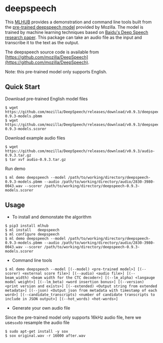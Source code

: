 # deepspeech 
This [MLHUB](https://mlhub.ai/) provides a demonstration and command line tools built from the [pre-trained deepspeech model](https://deepspeech.readthedocs.io/en/v0.9.3/) provided by Mozilla. The model is trained by machine learning techniques based on [Baidu's Deep Speech research paper](https://arxiv.org/abs/1412.5567). This package can take an audio file as the input and transcribe it to the text as the output. 

The deepspeech source code is available from [https://github.com/mozilla/DeepSpeech](https://github.com/mozilla/DeepSpeech).

Note: this pre-trained model only supports English. 

## Quick Start

Download pre-trained English model files
```console
$ wget https://github.com/mozilla/DeepSpeech/releases/download/v0.9.3/deepspeech-0.9.3-models.pbmm
$ wget https://github.com/mozilla/DeepSpeech/releases/download/v0.9.3/deepspeech-0.9.3-models.scorer
```

Download example audio files
```console
$ wget https://github.com/mozilla/DeepSpeech/releases/download/v0.9.3/audio-0.9.3.tar.gz
$ tar xvf audio-0.9.3.tar.gz
```
Run demo
```console
$ ml demo deepspeech --model /path/to/working/directory/deepspeech-0.9.3-models.pbmm --audio /path/to/working/directory/audio/2830-3980-0043.wav --scorer /path/to/working/directory/deepspeech-0.9.3-models.scorer
```
## Usage

* To install and demonstate the algorithm
```console
$ pip3 install mlhub
$ ml install   deepspeech
$ ml configure deepspeech
$ ml demo deepspeech --model /path/to/working/directory/deepspeech-0.9.3-models.pbmm --audio /path/to/working/directory/audio/2830-3980-0043.wav --scorer /path/to/working/directory/deepspeech-0.9.3-models.scorer
```
* Command line tools
```console
$ ml demo deepspeech --model [(--model) <pre-trained model>] [(--scorer) <external score file>] [(--audio) <audio file>] [(--beam_width) <beam width for the CTC decoder>] [(--lm_alpha) <langauge model weight>] [(--lm_beta) <word insertion bonus>] [(--version) <print version and exists>] [(--extended) <Output string from extended metadata>] [(--json) <Output json from metadata with timestamp of each word>] [(--candidate_transcripts) <number of candidate transcripts to include in JSON output>] [(--hot_words) <hot-words>]
```
* Generate your own audio file

Since the pre-trained model only supports 16kHz audio file, here we use```sox```to resample the audio file
```console
$ sudo apt-get install -y sox
$ sox original.wav -r 16000 after.wav
```
